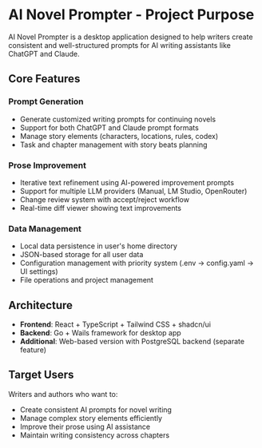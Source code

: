 # AI Novel Prompter - Project Purpose

AI Novel Prompter is a desktop application designed to help writers create consistent and well-structured prompts for AI writing assistants like ChatGPT and Claude. 

## Core Features

### Prompt Generation
- Generate customized writing prompts for continuing novels
- Support for both ChatGPT and Claude prompt formats
- Manage story elements (characters, locations, rules, codex)
- Task and chapter management with story beats planning

### Prose Improvement
- Iterative text refinement using AI-powered improvement prompts
- Support for multiple LLM providers (Manual, LM Studio, OpenRouter)
- Change review system with accept/reject workflow
- Real-time diff viewer showing text improvements

### Data Management
- Local data persistence in user's home directory
- JSON-based storage for all user data
- Configuration management with priority system (.env → config.yaml → UI settings)
- File operations and project management

## Architecture
- **Frontend**: React + TypeScript + Tailwind CSS + shadcn/ui
- **Backend**: Go + Wails framework for desktop app
- **Additional**: Web-based version with PostgreSQL backend (separate feature)

## Target Users
Writers and authors who want to:
- Create consistent AI prompts for novel writing
- Manage complex story elements efficiently  
- Improve their prose using AI assistance
- Maintain writing consistency across chapters